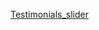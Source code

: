 <a href="https://testimonials-slider-psi.vercel.app/)https://testimonials-slider-psi.vercel.app/">Testimonials_slider<a/>

